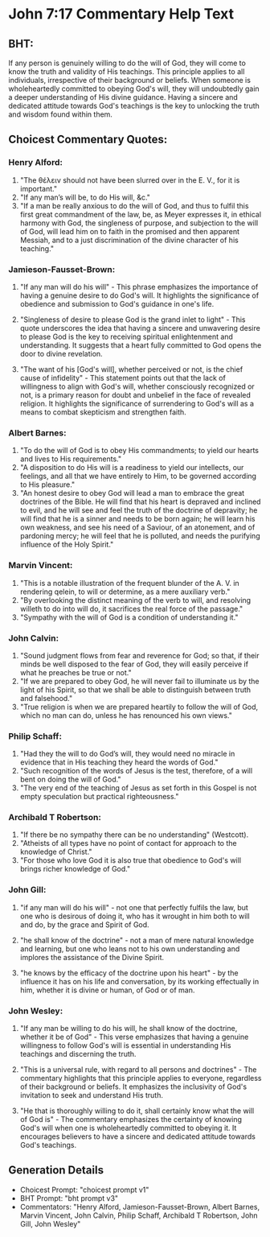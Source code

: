 # John 7:17 Commentary Help Text

## BHT:
If any person is genuinely willing to do the will of God, they will come to know the truth and validity of His teachings. This principle applies to all individuals, irrespective of their background or beliefs. When someone is wholeheartedly committed to obeying God's will, they will undoubtedly gain a deeper understanding of His divine guidance. Having a sincere and dedicated attitude towards God's teachings is the key to unlocking the truth and wisdom found within them.

## Choicest Commentary Quotes:
### Henry Alford:
1. "The θέλειν should not have been slurred over in the E. V., for it is important."
2. "If any man’s will be, to do His will, &c."
3. "If a man be really anxious to do the will of God, and thus to fulfil this first great commandment of the law, be, as Meyer expresses it, in ethical harmony with God, the singleness of purpose, and subjection to the will of God, will lead him on to faith in the promised and then apparent Messiah, and to a just discrimination of the divine character of his teaching."

### Jamieson-Fausset-Brown:
1. "If any man will do his will" - This phrase emphasizes the importance of having a genuine desire to do God's will. It highlights the significance of obedience and submission to God's guidance in one's life.

2. "Singleness of desire to please God is the grand inlet to light" - This quote underscores the idea that having a sincere and unwavering desire to please God is the key to receiving spiritual enlightenment and understanding. It suggests that a heart fully committed to God opens the door to divine revelation.

3. "The want of his [God's will], whether perceived or not, is the chief cause of infidelity" - This statement points out that the lack of willingness to align with God's will, whether consciously recognized or not, is a primary reason for doubt and unbelief in the face of revealed religion. It highlights the significance of surrendering to God's will as a means to combat skepticism and strengthen faith.

### Albert Barnes:
1. "To do the will of God is to obey His commandments; to yield our hearts and lives to His requirements."
2. "A disposition to do His will is a readiness to yield our intellects, our feelings, and all that we have entirely to Him, to be governed according to His pleasure."
3. "An honest desire to obey God will lead a man to embrace the great doctrines of the Bible. He will find that his heart is depraved and inclined to evil, and he will see and feel the truth of the doctrine of depravity; he will find that he is a sinner and needs to be born again; he will learn his own weakness, and see his need of a Saviour, of an atonement, and of pardoning mercy; he will feel that he is polluted, and needs the purifying influence of the Holy Spirit."

### Marvin Vincent:
1. "This is a notable illustration of the frequent blunder of the A. V. in rendering qelein, to will or determine, as a mere auxiliary verb."
2. "By overlooking the distinct meaning of the verb to will, and resolving willeth to do into will do, it sacrifices the real force of the passage."
3. "Sympathy with the will of God is a condition of understanding it."

### John Calvin:
1. "Sound judgment flows from fear and reverence for God; so that, if their minds be well disposed to the fear of God, they will easily perceive if what he preaches be true or not."
2. "If we are prepared to obey God, he will never fail to illuminate us by the light of his Spirit, so that we shall be able to distinguish between truth and falsehood."
3. "True religion is when we are prepared heartily to follow the will of God, which no man can do, unless he has renounced his own views."

### Philip Schaff:
1. "Had they the will to do God’s will, they would need no miracle in evidence that in His teaching they heard the words of God."
2. "Such recognition of the words of Jesus is the test, therefore, of a will bent on doing the will of God."
3. "The very end of the teaching of Jesus as set forth in this Gospel is not empty speculation but practical righteousness."

### Archibald T Robertson:
1. "If there be no sympathy there can be no understanding" (Westcott).
2. "Atheists of all types have no point of contact for approach to the knowledge of Christ."
3. "For those who love God it is also true that obedience to God's will brings richer knowledge of God."

### John Gill:
1. "if any man will do his will" - not one that perfectly fulfils the law, but one who is desirous of doing it, who has it wrought in him both to will and do, by the grace and Spirit of God.

2. "he shall know of the doctrine" - not a man of mere natural knowledge and learning, but one who leans not to his own understanding and implores the assistance of the Divine Spirit.

3. "he knows by the efficacy of the doctrine upon his heart" - by the influence it has on his life and conversation, by its working effectually in him, whether it is divine or human, of God or of man.

### John Wesley:
1. "If any man be willing to do his will, he shall know of the doctrine, whether it be of God" - This verse emphasizes that having a genuine willingness to follow God's will is essential in understanding His teachings and discerning the truth.

2. "This is a universal rule, with regard to all persons and doctrines" - The commentary highlights that this principle applies to everyone, regardless of their background or beliefs. It emphasizes the inclusivity of God's invitation to seek and understand His truth.

3. "He that is thoroughly willing to do it, shall certainly know what the will of God is" - The commentary emphasizes the certainty of knowing God's will when one is wholeheartedly committed to obeying it. It encourages believers to have a sincere and dedicated attitude towards God's teachings.


## Generation Details
- Choicest Prompt: "choicest prompt v1"
- BHT Prompt: "bht prompt v3"
- Commentators: "Henry Alford, Jamieson-Fausset-Brown, Albert Barnes, Marvin Vincent, John Calvin, Philip Schaff, Archibald T Robertson, John Gill, John Wesley"
